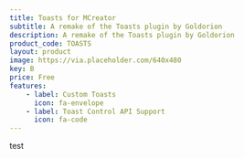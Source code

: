 ```yaml
---
title: Toasts for MCreator 
subtitle: A remake of the Toasts plugin by Goldorion
description: A remake of the Toasts plugin by Goldorion
product_code: TOASTS
layout: product
image: https://via.placeholder.com/640x480
key: B
price: Free
features:
    - label: Custom Toasts
      icon: fa-envelope
    - label: Toast Control API Support
      icon: fa-code
---
```

test
